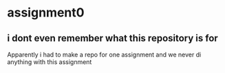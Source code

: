 # assignment0
## i dont even remember what this repository is for
Apparently i had to make a repo for one assignment and we never di anything with this assignment
